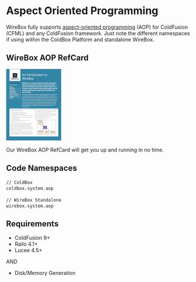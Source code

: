 # Aspect Oriented Programming
WireBox fully supports [aspect-oriented programming](http://en.wikipedia.org/wiki/Aspect-oriented_programming) (AOP) for ColdFusion (CFML) and any ColdFusion framework. Just note the different namespaces if using within the ColdBox Platform and standalone WireBox.

## WireBox AOP RefCard

<a href="https://github.com/ColdBox/cbox-refcards/raw/master/WireBox/WireBox-AOP-Refcard.pdf"><img src="../images/overview_WireBoxRefCard.png"></a>

Our WireBox AOP RefCard will get you up and running in no time.

## Code Namespaces

```
// ColdBox
coldbox.system.aop

// WireBox Standalone
wirebox.system.aop
```

## Requirements

* ColdFusion 9+
* Railo 4.1+
* Lucee 4.5+

AND 
* Disk/Memory Generation
